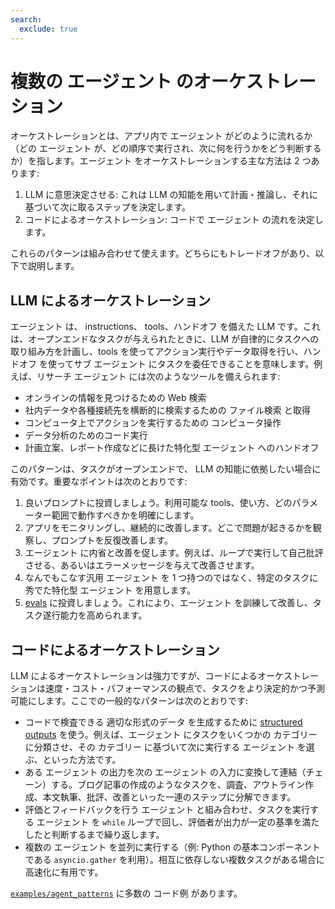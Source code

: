 ```yaml
---
search:
  exclude: true
---
```

# 複数の エージェント のオーケストレーション

オーケストレーションとは、アプリ内で エージェント がどのように流れるか（どの エージェント が、どの順序で実行され、次に何を行うかをどう判断するか）を指します。エージェント をオーケストレーションする主な方法は 2 つあります:

1. LLM に意思決定させる: これは LLM の知能を用いて計画・推論し、それに基づいて次に取るステップを決定します。
2. コードによるオーケストレーション: コードで エージェント の流れを決定します。

これらのパターンは組み合わせて使えます。どちらにもトレードオフがあり、以下で説明します。

## LLM によるオーケストレーション

エージェント は、 instructions、 tools、ハンドオフ を備えた LLM です。これは、オープンエンドなタスクが与えられたときに、LLM が自律的にタスクへの取り組み方を計画し、tools を使ってアクション実行やデータ取得を行い、ハンドオフ を使ってサブ エージェント にタスクを委任できることを意味します。例えば、リサーチ エージェント には次のようなツールを備えられます:

-   オンラインの情報を見つけるための Web 検索
-   社内データや各種接続先を横断的に検索するための ファイル検索 と取得
-   コンピュータ上でアクションを実行するための コンピュータ操作
-   データ分析のためのコード実行
-   計画立案、レポート作成などに長けた特化型 エージェント へのハンドオフ

このパターンは、タスクがオープンエンドで、 LLM の知能に依拠したい場合に有効です。重要なポイントは次のとおりです:

1. 良いプロンプトに投資しましょう。利用可能な tools、使い方、どのパラメーター範囲で動作すべきかを明確にします。
2. アプリをモニタリングし、継続的に改善します。どこで問題が起きるかを観察し、プロンプトを反復改善します。
3. エージェント に内省と改善を促します。例えば、ループで実行して自己批評させる、あるいはエラーメッセージを与えて改善させます。
4. なんでもこなす汎用 エージェント を 1 つ持つのではなく、特定のタスクに秀でた特化型 エージェント を用意します。
5. [evals](https://platform.openai.com/docs/guides/evals) に投資しましょう。これにより、エージェント を訓練して改善し、タスク遂行能力を高められます。

## コードによるオーケストレーション

LLM によるオーケストレーションは強力ですが、コードによるオーケストレーションは速度・コスト・パフォーマンスの観点で、タスクをより決定的かつ予測可能にします。ここでの一般的なパターンは次のとおりです:

-   コードで検査できる 適切な形式のデータ を生成するために [structured outputs](https://platform.openai.com/docs/guides/structured-outputs) を使う。例えば、エージェント にタスクをいくつかの カテゴリー に分類させ、その カテゴリー に基づいて次に実行する エージェント を選ぶ、といった方法です。
-   ある エージェント の出力を次の エージェント の入力に変換して連結（チェーン）する。ブログ記事の作成のようなタスクを、調査、アウトライン作成、本文執筆、批評、改善といった一連のステップに分解できます。
-   評価とフィードバックを行う エージェント と組み合わせ、タスクを実行する エージェント を `while` ループで回し、評価者が出力が一定の基準を満たしたと判断するまで繰り返します。
-   複数の エージェント を並列に実行する（例: Python の基本コンポーネントである `asyncio.gather` を利用）。相互に依存しない複数タスクがある場合に高速化に有用です。

[`examples/agent_patterns`](https://github.com/openai/openai-agents-python/tree/main/examples/agent_patterns) に多数の コード例 があります。